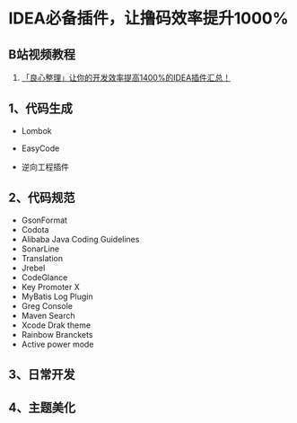 # IDEA必备插件，让撸码效率提升1000%

## B站视频教程

1. [「良心整理」让你的开发效率提高1400%的IDEA插件汇总！](https://www.bilibili.com/video/BV1W64y1s7PT?spm_id_from=333.851.b_7265636f6d6d656e64.4)

## 1、代码生成

- Lombok
- EasyCode

- 逆向工程插件

## 2、代码规范

- GsonFormat
- Codota
- Alibaba Java Coding Guidelines
- SonarLine
- Translation
- Jrebel
- CodeGlance
- Key Promoter X
- MyBatis Log Plugin
- Greg Console
- Maven Search
- Xcode Drak theme
- Rainbow Branckets
- Active power mode

## 3、日常开发



## 4、主题美化